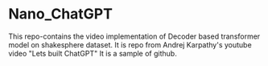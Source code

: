 # Nano_ChatGPT
This repo-contains the video implementation of Decoder based transformer model on shakesphere dataset.
It is repo from Andrej Karpathy's youtube video "Lets built ChatGPT"
It is a sample of github.
